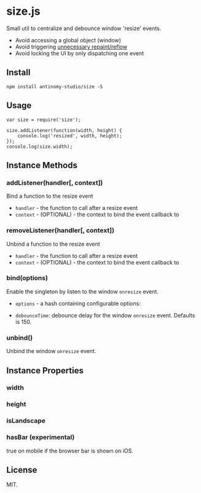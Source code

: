size.js
===

Small util to centralize and debounce window 'resize' events.

- Avoid accessing a global object (window)
- Avoid triggering [unnecessary repaint/reflow](https://gist.github.com/paulirish/5d52fb081b3570c81e3a)
- Avoid locking the UI by only dispatching one event


## Install

```
npm install antinomy-studio/size -S
```

## Usage

```
var size = require('size');

size.addListener(function(width, height) {
    console.log('resized', width, height);
});
console.log(size.width);
```

## Instance Methods

### addListener(handler[, context])

Bind a function to the resize event
* `handler` - the function to call after a resize event
* `context` - (OPTIONAL) - the context to bind the event callback to


### removeListener(handler[, context])

Unbind a function to the resize event
* `handler` - the function to call after a resize event
* `context` - (OPTIONAL) - the context to bind the event callback to

### bind(options)

Enable the singleton by listen to the window `onresize` event.
* `options` - a hash containing configurable options:
- `debounceTime`: debounce delay for the window `onresize` event. Defaults is 150.

### unbind()

Unbind the window `onresize` event.

## Instance Properties

### width
### height
### isLandscape
### hasBar (experimental)
true on mobile if the browser bar is shown on iOS.

## License
MIT.

